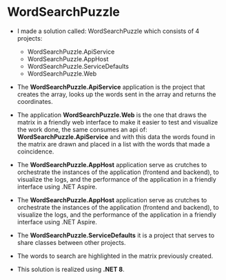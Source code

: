 # WordSearchPuzzle

- I made a solution called: WordSearchPuzzle which consists of 4 projects:
  -   WordSearchPuzzle.ApiService  
  -   WordSearchPuzzle.AppHost
  -   WordSearchPuzzle.ServiceDefaults
  -   WordSearchPuzzle.Web
- The **WordSearchPuzzle.ApiService** application is the project that creates the array, looks up the words sent in the array and returns the coordinates.

- The application **WordSearchPuzzle.Web** is the one that draws the matrix in a friendly web interface to make it easier to test and visualize the work done, the same consumes an api of: **WordSearchPuzzle.ApiService** and with this data the words found in the matrix are drawn and placed in a list with the words that made a coincidence.

- The **WordSearchPuzzle.AppHost** application serve as crutches to orchestrate the instances of the application (frontend and backend), to visualize the logs, and the performance of the application in a friendly interface using .NET Aspire.

- The **WordSearchPuzzle.AppHost** application serve as crutches to orchestrate the instances of the application (frontend and backend), to visualize the logs, and the performance of the application in a friendly interface using .NET Aspire.

- The **WordSearchPuzzle.ServiceDefaults** it is a project that serves to share classes between other projects.

- The words to search are highlighted in the matrix previously created.

- This solution is realized using **.NET 8**.
